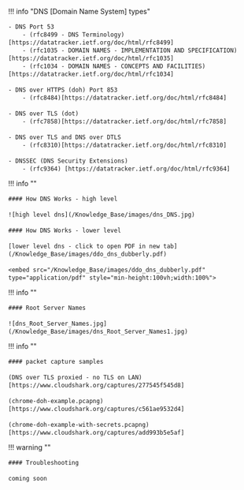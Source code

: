 !!! info "DNS [Domain Name System] types"

    - DNS Port 53
        - (rfc8499 - DNS Terminology)[https://datatracker.ietf.org/doc/html/rfc8499]
        - (rfc1035 - DOMAIN NAMES - IMPLEMENTATION AND SPECIFICATION)[https://datatracker.ietf.org/doc/html/rfc1035]
        - (rfc1034 - DOMAIN NAMES - CONCEPTS AND FACILITIES)[https://datatracker.ietf.org/doc/html/rfc1034]
    
    - DNS over HTTPS (doh) Port 853
        - (rfc8484)[https://datatracker.ietf.org/doc/html/rfc8484]
    
    - DNS over TLS (dot)
        - (rfc7858)[https://datatracker.ietf.org/doc/html/rfc7858]
    
    - DNS over TLS and DNS over DTLS
        - (rfc8310)[https://datatracker.ietf.org/doc/html/rfc8310]
    
    - DNSSEC (DNS Security Extensions)
        - (rfc9364) [https://datatracker.ietf.org/doc/html/rfc9364]


!!! info ""

    #### How DNS Works - high level
    
    ![high level dns](/Knowledge_Base/images/dns_DNS.jpg)

    #### How DNS Works - lower level

    [lower level dns - click to open PDF in new tab](/Knowledge_Base/images/ddo_dns_dubberly.pdf)

    <embed src="/Knowledge_Base/images/ddo_dns_dubberly.pdf" type="application/pdf" style="min-height:100vh;width:100%">


!!! info ""

    #### Root Server Names

    ![dns_Root_Server_Names.jpg](/Knowledge_Base/images/dns_Root_Server_Names1.jpg)


!!! info ""

    #### packet capture samples
    
    (DNS over TLS proxied - no TLS on LAN)[https://www.cloudshark.org/captures/277545f545d8]

    (chrome-doh-example.pcapng)[https://www.cloudshark.org/captures/c561ae9532d4]

    (chrome-doh-example-with-secrets.pcapng)[https://www.cloudshark.org/captures/add993b5e5af]


!!! warning ""

    #### Troubleshooting

    coming soon

